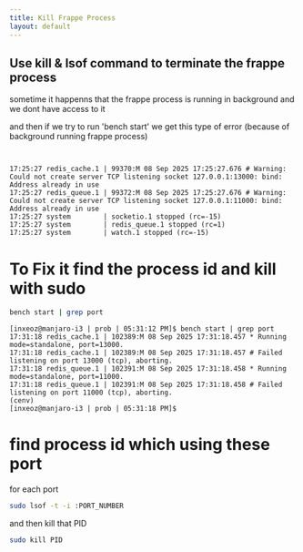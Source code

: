```yaml
---
title: Kill Frappe Process
layout: default
---
```


## Use  kill & lsof command to terminate the frappe process

sometime it happenns that the frappe process is running in background and we dont have access to it 

and then if we try to run 'bench start'
we get this type of error (because of background running frappe process)

```


17:25:27 redis_cache.1 | 99370:M 08 Sep 2025 17:25:27.676 # Warning: Could not create server TCP listening socket 127.0.0.1:13000: bind: Address already in use
17:25:27 redis_queue.1 | 99372:M 08 Sep 2025 17:25:27.676 # Warning: Could not create server TCP listening socket 127.0.0.1:11000: bind: Address already in use
17:25:27 system        | socketio.1 stopped (rc=-15)
17:25:27 system        | redis_queue.1 stopped (rc=1)
17:25:27 system        | watch.1 stopped (rc=-15)

```
# To Fix it find the process id and kill with sudo

```bash
bench start | grep port
```

```
[inxeoz@manjaro-i3 | prob | 05:31:12 PM]$ bench start | grep port
17:31:18 redis_cache.1 | 102389:M 08 Sep 2025 17:31:18.457 * Running mode=standalone, port=13000.
17:31:18 redis_cache.1 | 102389:M 08 Sep 2025 17:31:18.457 # Failed listening on port 13000 (tcp), aborting.
17:31:18 redis_queue.1 | 102391:M 08 Sep 2025 17:31:18.458 * Running mode=standalone, port=11000.
17:31:18 redis_queue.1 | 102391:M 08 Sep 2025 17:31:18.458 # Failed listening on port 11000 (tcp), aborting.
(cenv)
[inxeoz@manjaro-i3 | prob | 05:31:18 PM]$
```
# find process id which using these port

for each port

```bash
sudo lsof -t -i :PORT_NUMBER
```
and then kill that PID

```bash
sudo kill PID
```


